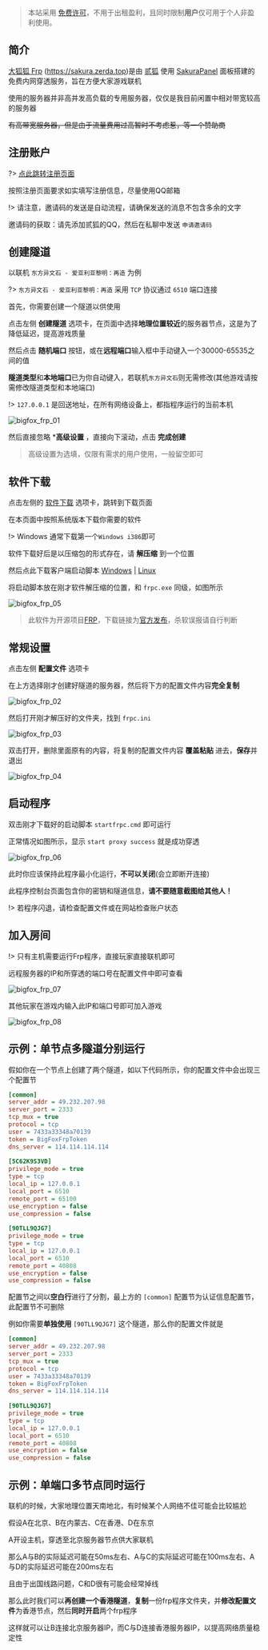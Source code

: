 > 本站采用 [免费许可](https://github.com/ZeroDream-CN/SakuraPanel/blob/master/LICENSE)，不用于出租盈利，且同时限制**用户**仅可用于个人非盈利使用。
## 简介

[大狐狐 Frp](https://sakura.zerda.top/) (https://sakura.zerda.top)是由 [贰狐](https://www.aobacore.com/) 使用 [SakuraPanel](https://github.com/ZeroDream-CN/SakuraPanel) 面板搭建的免费内网穿透服务，旨在方便大家游戏联机

使用的服务器并非高并发高负载的专用服务器，仅仅是我目前闲置中相对带宽较高的服务器

~~有高带宽服务器，但是由于流量费用过高暂时不考虑惹，等一个赞助商~~

## 注册账户

?> [点此跳转注册页面](https://sakura.zerda.top/?page=register)

按照注册页面要求如实填写注册信息，尽量使用QQ邮箱

!> 请注意，邀请码的发送是自动流程，请确保发送的消息不包含多余的文字

邀请码的获取：请先添加贰狐的QQ，然后在私聊中发送 `申请邀请码`

## 创建隧道

以联机 `东方异文石 - 爱亚利亚黎明：再造` 为例

?> `东方异文石 - 爱亚利亚黎明：再造` 采用 `TCP` 协议通过 `6510` 端口连接

首先，你需要创建一个隧道以供使用

点击左侧 **创建隧道** 选项卡，在页面中选择**地理位置较近**的服务器节点，这是为了降低延迟，提高游戏质量

然后点击 **随机端口** 按钮，或在**远程端口**输入框中手动键入一个30000-65535之间的值

**隧道类型**和**本地端口**已为你自动键入，若联机`东方异文石`则无需修改(其他游戏请按需修改隧道类型和本地端口)

!> `127.0.0.1` 是回送地址，在所有网络设备上，都指程序运行的当前本机

![bigfox_frp_01](_static\bigfox_frp_01.png ':size=80%')

然后直接忽略 ***高级设置** ，直接向下滚动，点击 **完成创建**

> 高级设置为选填，仅限有需求的用户使用，一般留空即可

## 软件下载

点击左侧的 [软件下载](https://sakura.zerda.top/?page=panel&module=download) 选项卡，跳转到下载页面

在本页面中按照系统版本下载你需要的软件

!> Windows 通常下载第一个`Windows i386`即可

软件下载好后是以压缩包的形式存在，请 **解压缩** 到一个位置

然后点此下载客户端启动脚本 [Windows](https://sakura.zerda.top/doc/startfrpc.cmd) |  [Linux](https://sakura.zerda.top/doc/startfrpc.sh)

将启动脚本放在刚才软件解压缩的位置，和 `frpc.exe` 同级，如图所示

![bigfox_frp_05](_static\bigfox_frp_05.png)

> 此软件为开源项目[FRP](https://github.com/fatedier/frp/)，下载链接为[官方发布](https://github.com/fatedier/frp/releases)，杀软误报请自行判断

## 常规设置

点击左侧 **配置文件** 选项卡

在上方选择刚才创建好隧道的服务器，然后将下方的配置文件内容**完全复制**

![bigfox_frp_02](_static\bigfox_frp_02.png)

然后打开刚才解压好的文件夹，找到 `frpc.ini`

![bigfox_frp_03](_static\bigfox_frp_03.png)

双击打开，删除里面原有的内容，将复制的配置文件内容 **覆盖粘贴** 进去，**保存**并退出

![bigfox_frp_04](_static\bigfox_frp_04.png)

## 启动程序

双击刚才下载好的启动脚本 `startfrpc.cmd` 即可运行

正常情况如图所示，显示 `start proxy success` 就是成功穿透

![bigfox_frp_06](_static\bigfox_frp_06.png)

此时你应该保持此程序最小化运行，**不可以关闭**(会立即断开连接)

此程序控制台页面包含你的密钥和隧道信息，**请不要随意截图给其他人！**

!> 若程序闪退，请检查配置文件或在网站检查账户状态

## 加入房间

!> 只有主机需要运行Frp程序，直接玩家直接联机即可

远程服务器的IP和所穿透的端口号在配置文件中即可查看

![bigfox_frp_07](_static\bigfox_frp_07.png)

其他玩家在游戏内输入此IP和端口号即可加入游戏

![bigfox_frp_08](_static\bigfox_frp_08.png)

## 示例：单节点多隧道分别运行

假如你在一个节点上创建了两个隧道，如以下代码所示，你的配置文件中会出现三个配置节

``` ini
[common]
server_addr = 49.232.207.98
server_port = 2333
tcp_mux = true
protocol = tcp
user = 7433a33348a70139
token = BigFoxFrpToken
dns_server = 114.114.114.114
 
[5C62K9S3VD]
privilege_mode = true
type = tcp
local_ip = 127.0.0.1
local_port = 6510
remote_port = 65100
use_encryption = false
use_compression = false
 
[90TLL9QJG7]
privilege_mode = true
type = tcp
local_ip = 127.0.0.1
local_port = 6510
remote_port = 40808
use_encryption = false
use_compression = false
```

配置节之间以**空白行**进行了分割，最上方的 `[common]` 配置节为认证信息配置节，此配置节不可删除

例如你需要**单独使用** `[90TLL9QJG7]` 这个隧道，那么你的配置文件就是

``` ini
[common]
server_addr = 49.232.207.98
server_port = 2333
tcp_mux = true
protocol = tcp
user = 7433a33348a70139
token = BigFoxFrpToken
dns_server = 114.114.114.114
 
[90TLL9QJG7]
privilege_mode = true
type = tcp
local_ip = 127.0.0.1
local_port = 6510
remote_port = 40808
use_encryption = false
use_compression = false
```

## 示例：单端口多节点同时运行

联机的时候，大家地理位置天南地北，有时候某个人网络不佳可能会比较尴尬

假设A在北京、B在内蒙古、C在香港、D在东京

A开设主机，穿透至北京服务器节点供大家联机

那么A与B的实际延迟可能在50ms左右、A与C的实际延迟可能在100ms左右、A与D的实际延迟可能在200ms左右

且由于出国线路问题，C和D很有可能会经常掉线

那么此时我们可以**再创建一个香港隧道**，**复制**一份frp程序文件夹，并**修改配置文件**为香港节点，然后**同时开启**两个frp程序

这样就可以让B连接北京服务器IP，而C与D连接香港服务器IP，以提高网络质量稳定性